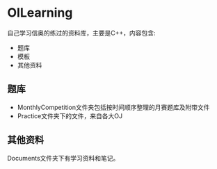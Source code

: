 # OILearning
自己学习信奥的练过的资料库，主要是C++，内容包含:
+ 题库
+ 模板
+ 其他资料
## 题库
+ MonthlyCompetition文件夹包括按时间顺序整理的月赛题库及附带文件
+ Practice文件夹下的文件，来自各大OJ
## 其他资料
Documents文件夹下有学习资料和笔记。
